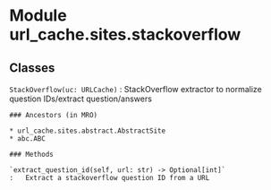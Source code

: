 Module url_cache.sites.stackoverflow
====================================

Classes
-------

`StackOverflow(uc: URLCache)`
:   StackOverflow extractor to normalize question IDs/extract question/answers

    ### Ancestors (in MRO)

    * url_cache.sites.abstract.AbstractSite
    * abc.ABC

    ### Methods

    `extract_question_id(self, url: str) ‑> Optional[int]`
    :   Extract a stackoverflow question ID from a URL